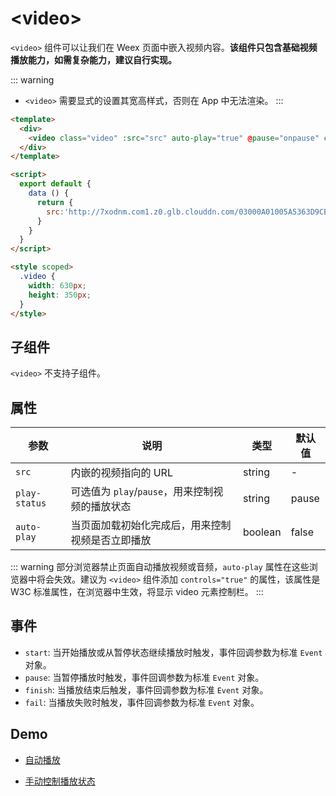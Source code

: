 # &lt;video&gt;

`<video>` 组件可以让我们在 Weex 页面中嵌入视频内容。**该组件只包含基础视频播放能力，如需复杂能力，建议自行实现。**

::: warning
- `<video>` 需要显式的设置其宽高样式，否则在 App 中无法渲染。
:::

```html
<template>
  <div>
    <video class="video" :src="src" auto-play="true" @pause="onpause" controls="true"></video>
  </div>
</template>

<script>
  export default {
    data () {
      return {
        src:'http://7xodnm.com1.z0.glb.clouddn.com/03000A01005A5363D9CB5F514325B3E6018933-6359-951A-945C-0D482B330E2A.mp4'
      }
    }
  }
</script>

<style scoped>
  .video {
    width: 630px;
    height: 350px;
  }
</style>
```

## 子组件

`<video>` 不支持子组件。

## 属性

| 参数        | 说明                | 类型   | 默认值 |
| ---------- | -------------      | -----  | ----- |
| `src` | 内嵌的视频指向的 URL | string | - |
| `play-status` | 可选值为 `play`/`pause`，用来控制视频的播放状态 | string | pause |
| `auto-play` | 当页面加载初始化完成后，用来控制视频是否立即播放 | boolean | false |

::: warning
部分浏览器禁止页面自动播放视频或音频，`auto-play` 属性在这些浏览器中将会失效。建议为 `<video>` 组件添加 `controls="true"` 的属性，该属性是 W3C 标准属性，在浏览器中生效，将显示 video 元素控制栏。
:::

## 事件

- `start`: 当开始播放或从暂停状态继续播放时触发，事件回调参数为标准 `Event` 对象。
- `pause`: 当暂停播放时触发，事件回调参数为标准 `Event` 对象。
- `finish`: 当播放结束后触发，事件回调参数为标准 `Event` 对象。
- `fail`: 当播放失败时触发，事件回调参数为标准 `Event` 对象。

## Demo

- [自动播放](http://dotwe.org/vue/342d32830f51f72df6acab21fb1c21bd)
- [手动控制播放状态](http://dotwe.org/vue/7bdf54dce22def3d3850f65d95f5eac9)

  <IPhoneImg imgSrc="https://img.alicdn.com/tfs/TB1rqI5n9zqK1RjSZPxXXc4tVXa-750-1334.gif" />